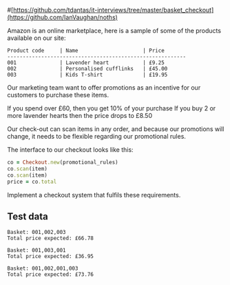 #[https://github.com/tdantas/it-interviews/tree/master/basket_checkout](https://github.com/IanVaughan/noths)

Amazon is an online marketplace, here is a sample of some of the products available on our site:

    Product code     | Name                     | Price
    ----------------------------------------------------------
    001              | Lavender heart           | £9.25
    002              | Personalised cufflinks   | £45.00
    003              | Kids T-shirt             | £19.95

Our marketing team want to offer promotions as an incentive for our customers to purchase these items.

  If you spend over £60, then you get 10% of your purchase
  If you buy 2 or more lavender hearts then the price drops to £8.50

Our check-out can scan items in any order, and because our promotions will change, it needs to be flexible regarding our promotional rules.

The interface to our checkout looks like this:

```ruby
co = Checkout.new(promotional_rules)
co.scan(item)
co.scan(item)
price = co.total
```

Implement a checkout system that fulfils these requirements.

## Test data
    Basket: 001,002,003
    Total price expected: £66.78

    Basket: 001,003,001
    Total price expected: £36.95

    Basket: 001,002,001,003
    Total price expected: £73.76